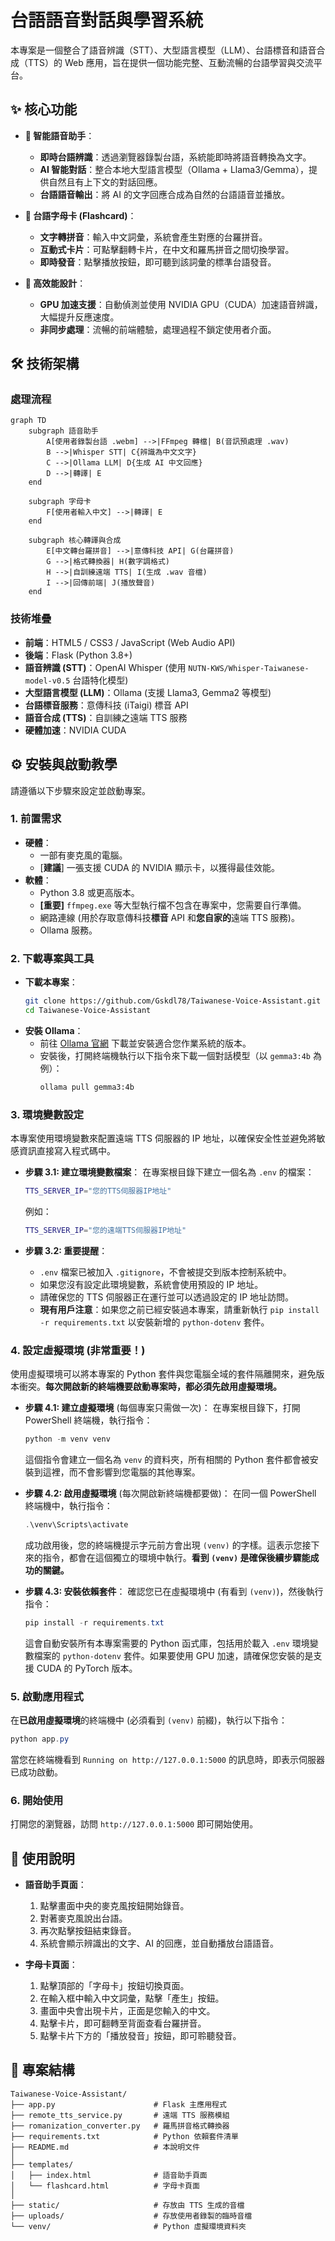 # 台語語音對話與學習系統

本專案是一個整合了語音辨識（STT）、大型語言模型（LLM）、台語標音和語音合成（TTS）的 Web 應用，旨在提供一個功能完整、互動流暢的台語學習與交流平台。

## ✨ 核心功能

- **🤖 智能語音助手**：
  - **即時台語辨識**：透過瀏覽器錄製台語，系統能即時將語音轉換為文字。
  - **AI 智能對話**：整合本地大型語言模型（Ollama + Llama3/Gemma），提供自然且有上下文的對話回應。
  - **台語語音輸出**：將 AI 的文字回應合成為自然的台語語音並播放。

- **📇 台語字母卡 (Flashcard)**：
  - **文字轉拼音**：輸入中文詞彙，系統會產生對應的台羅拼音。
  - **互動式卡片**：可點擊翻轉卡片，在中文和羅馬拼音之間切換學習。
  - **即時發音**：點擊播放按鈕，即可聽到該詞彙的標準台語發音。

- **🚀 高效能設計**：
  - **GPU 加速支援**：自動偵測並使用 NVIDIA GPU（CUDA）加速語音辨識，大幅提升反應速度。
  - **非同步處理**：流暢的前端體驗，處理過程不鎖定使用者介面。

## 🛠️ 技術架構

### 處理流程
```mermaid
graph TD
    subgraph 語音助手
        A[使用者錄製台語 .webm] -->|FFmpeg 轉檔| B(音訊預處理 .wav)
        B -->|Whisper STT| C{辨識為中文文字}
        C -->|Ollama LLM| D{生成 AI 中文回應}
        D -->|轉譯| E
    end

    subgraph 字母卡
        F[使用者輸入中文] -->|轉譯| E
    end

    subgraph 核心轉譯與合成
        E[中文轉台羅拼音] -->|意傳科技 API| G(台羅拼音)
        G -->|格式轉換器| H(數字調格式)
        H -->|自訓練遠端 TTS| I(生成 .wav 音檔)
        I -->|回傳前端| J(播放聲音)
    end
```

### 技術堆疊
- **前端**：HTML5 / CSS3 / JavaScript (Web Audio API)
- **後端**：Flask (Python 3.8+)
- **語音辨識 (STT)**：OpenAI Whisper (使用 `NUTN-KWS/Whisper-Taiwanese-model-v0.5` 台語特化模型)
- **大型語言模型 (LLM)**：Ollama (支援 Llama3, Gemma2 等模型)
- **台語標音服務**：意傳科技 (iTaigi) 標音 API
- **語音合成 (TTS)**：自訓練之遠端 TTS 服務
- **硬體加速**：NVIDIA CUDA

## ⚙️ 安裝與啟動教學

請遵循以下步驟來設定並啟動專案。

### 1. 前置需求
- **硬體**：
  - 一部有麥克風的電腦。
  - [**建議**] 一張支援 CUDA 的 NVIDIA 顯示卡，以獲得最佳效能。
- **軟體**：
  - Python 3.8 或更高版本。
  - **[重要]** `ffmpeg.exe` 等大型執行檔不包含在專案中，您需要自行準備。
  - 網路連線 (用於存取意傳科技**標音** API 和**您自家的**遠端 TTS 服務)。
  - Ollama 服務。

### 2. 下載專案與工具
- **下載本專案**：
  ```bash
  git clone https://github.com/Gskdl78/Taiwanese-Voice-Assistant.git
  cd Taiwanese-Voice-Assistant
  ```
- **安裝 Ollama**：
  - 前往 [Ollama 官網](https://ollama.com/download) 下載並安裝適合您作業系統的版本。
  - 安裝後，打開終端機執行以下指令來下載一個對話模型（以 `gemma3:4b` 為例）：
    ```bash
    ollama pull gemma3:4b
    ```

### 3. 環境變數設定

本專案使用環境變數來配置遠端 TTS 伺服器的 IP 地址，以確保安全性並避免將敏感資訊直接寫入程式碼中。

- **步驟 3.1: 建立環境變數檔案**：
  在專案根目錄下建立一個名為 `.env` 的檔案：
  ```bash
  TTS_SERVER_IP="您的TTS伺服器IP地址"
  ```
  例如：
  ```bash
  TTS_SERVER_IP="您的遠端TTS伺服器IP地址"
  ```

- **步驟 3.2: 重要提醒**：
  - `.env` 檔案已被加入 `.gitignore`，不會被提交到版本控制系統中。
  - 如果您沒有設定此環境變數，系統會使用預設的 IP 地址。
  - 請確保您的 TTS 伺服器正在運行並可以透過設定的 IP 地址訪問。
  - **現有用戶注意**：如果您之前已經安裝過本專案，請重新執行 `pip install -r requirements.txt` 以安裝新增的 `python-dotenv` 套件。

### 4. 設定虛擬環境 (非常重要！)

使用虛擬環境可以將本專案的 Python 套件與您電腦全域的套件隔離開來，避免版本衝突。**每次開啟新的終端機要啟動專案時，都必須先啟用虛擬環境。**

- **步驟 4.1: 建立虛擬環境** (每個專案只需做一次)：
  在專案根目錄下，打開 PowerShell 終端機，執行指令：
  ```powershell
  python -m venv venv
  ```
  這個指令會建立一個名為 `venv` 的資料夾，所有相關的 Python 套件都會被安裝到這裡，而不會影響到您電腦的其他專案。

- **步驟 4.2: 啟用虛擬環境** (每次開啟新終端機都要做)：
  在同一個 PowerShell 終端機中，執行指令：
  ```powershell
  .\venv\Scripts\activate
  ```
  成功啟用後，您的終端機提示字元前方會出現 `(venv)` 的字樣。這表示您接下來的指令，都會在這個獨立的環境中執行。**看到 `(venv)` 是確保後續步驟能成功的關鍵。**

- **步驟 4.3: 安裝依賴套件**：
  確認您已在虛擬環境中 (有看到 `(venv)`)，然後執行指令：
  ```powershell
  pip install -r requirements.txt
  ```
  這會自動安裝所有本專案需要的 Python 函式庫，包括用於載入 `.env` 環境變數檔案的 `python-dotenv` 套件。如果要使用 GPU 加速，請確保您安裝的是支援 CUDA 的 PyTorch 版本。

### 5. 啟動應用程式

在**已啟用虛擬環境**的終端機中 (必須看到 `(venv)` 前綴)，執行以下指令：
```powershell
python app.py
```

當您在終端機看到 `Running on http://127.0.0.1:5000` 的訊息時，即表示伺服器已成功啟動。

### 6. 開始使用
打開您的瀏覽器，訪問 `http://127.0.0.1:5000` 即可開始使用。

## 📖 使用說明

- **語音助手頁面**：
  1. 點擊畫面中央的麥克風按鈕開始錄音。
  2. 對著麥克風說出台語。
  3. 再次點擊按鈕結束錄音。
  4. 系統會顯示辨識出的文字、AI 的回應，並自動播放台語語音。

- **字母卡頁面**：
  1. 點擊頂部的「字母卡」按鈕切換頁面。
  2. 在輸入框中輸入中文詞彙，點擊「產生」按鈕。
  3. 畫面中央會出現卡片，正面是您輸入的中文。
  4. 點擊卡片，即可翻轉至背面查看台羅拼音。
  5. 點擊卡片下方的「播放發音」按鈕，即可聆聽發音。

## 📁 專案結構
```
Taiwanese-Voice-Assistant/
├── app.py                      # Flask 主應用程式
├── remote_tts_service.py       # 遠端 TTS 服務模組
├── romanization_converter.py   # 羅馬拼音格式轉換器
├── requirements.txt            # Python 依賴套件清單
├── README.md                   # 本說明文件
│
├── templates/
│   ├── index.html              # 語音助手頁面
│   └── flashcard.html          # 字母卡頁面
│
├── static/                     # 存放由 TTS 生成的音檔
├── uploads/                    # 存放使用者錄製的臨時音檔
└── venv/                       # Python 虛擬環境資料夾
```
